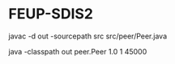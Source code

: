 # FEUP-SDIS2

javac -d out -sourcepath src src/peer/Peer.java

java -classpath out peer.Peer 1.0 1 45000